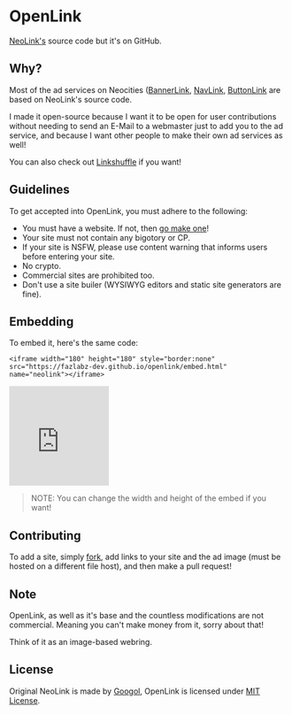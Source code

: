 # OpenLink
[NeoLink's](https://googol.neocities.org/neolink/) source code but it's on GitHub.

## Why?
Most of the ad services on Neocities ([BannerLink](https://wsmz.gay/#misc-bannerlink), [NavLink](https://dimden.dev/navlinkads/), [ButtonLink](https://anoldnet.ichi.city/button-link/) are based on NeoLink's source code.

I made it open-source because I want it to be open for user contributions without needing to send an E-Mail to a webmaster just to add you to the ad service, and because I want other people to make their own ad services as well!

You can also check out [Linkshuffle](https://dabric.neocities.org/post/linkshuffle) if you want!

## Guidelines
To get accepted into OpenLink, you must adhere to the following:

* You must have a website. If not, then [go make one](https://pages.github.com)!
* Your site must not contain any bigotory or CP.
* If your site is NSFW, please use content warning that informs users before entering your site.
* No crypto.
* Commercial sites are prohibited too.
* Don't use a site builer (WYSIWYG editors and static site generators are fine).

## Embedding
To embed it, here's the same code:

```
<iframe width="180" height="180" style="border:none" src="https://fazlabz-dev.github.io/openlink/embed.html" name="neolink"></iframe>
```

<iframe width="180" height="180" style="border:none" src="https://fazlabz-dev.github.io/openlink/embed.html" name="neolink"></iframe>

> NOTE: You can change the width and height of the embed if you want!

## Contributing
To add a site, simply [fork](https://github.com/fazlabz-dev/openlink/fork), add links to your site and the ad image (must be hosted on a different file host), and then make a pull request!

## Note
OpenLink, as well as it's base and the countless modifications are not commercial. Meaning you can't make money from it, sorry about that!

Think of it as an image-based webring.

## License
Original NeoLink is made by [Googol](https://googol.neocities.org/), OpenLink is licensed under [MIT License](LICENSE).
